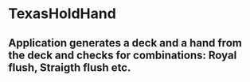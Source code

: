 # TexasHoldHand 
## Application generates a deck and a hand from the deck and checks for combinations: Royal flush, Straigth flush etc.
